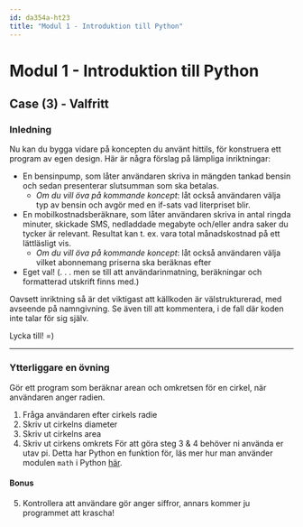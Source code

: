 ```yaml
---
id: da354a-ht23
title: "Modul 1 - Introduktion till Python"
---
```


# Modul 1 - Introduktion till Python

## Case (3) - Valfritt


### Inledning

Nu kan du bygga vidare på koncepten du använt hittils, för konstruera ett program av
egen design. Här är några förslag på lämpliga inriktningar:

- En bensinpump, som låter användaren skriva in mängden tankad bensin och sedan
presenterar slutsumman som ska betalas.
	- *Om du vill öva på kommande koncept*: låt också användaren välja typ av
	bensin och avgör med en if-sats vad literpriset blir.
- En mobilkostnadsberäknare, som låter användaren skriva in antal ringda minuter,
skickade SMS, nedladdade megabyte och/eller andra saker du tycker är relevant.
Resultat kan t. ex. vara total månadskostnad på ett lättläsligt vis.
	- *Om du vill öva på kommande koncept*: låt också användaren välja vilket abonnemang priserna ska beräknas efter
- Eget val! (. . . men se till att användarinmatning, beräkningar och formatterad
utskrift finns med.)


Oavsett inriktning så är det viktigast att källkoden är välstrukturerad, med avseende
på namngivning. Se även till att kommentera, i de fall där koden inte talar för sig själv.

Lycka till! =)

---


### Ytterliggare en övning
Gör ett program som beräknar arean och omkretsen för en cirkel, när användaren anger radien.
1. Fråga användaren efter cirkels radie
2. Skriv ut cirkelns diameter
3. Skriv ut cirkelns area
4. Skriv ut cirkens omkrets
För att göra steg 3 & 4 behöver ni använda er utav pi. Detta har Python en funktion för, läs mer hur man använder modulen `math` i Python [här](https://docs.python.org/3/library/math.html#math.pi).
#### Bonus
5. Kontrollera att användare gör anger siffror, annars kommer ju programmet att krascha!